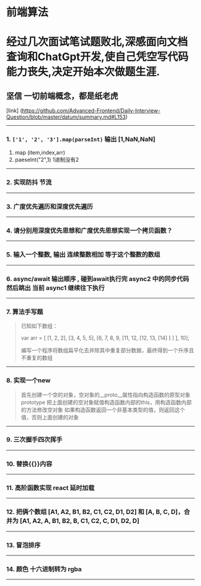 # 前端算法
# 经过几次面试笔试题败北,深感面向文档查询和ChatGpt开发,使自己凭空写代码能力丧失,决定开始本次做题生涯.
## 坚信 一切前端概念，都是纸老虎

[link]
(https://github.com/Advanced-Frontend/Daily-Interview-Question/blob/master/datum/summary.md#L153)

--- 

### 1. `['1', '2', '3'].map(parseInt)`  输出 [1,NaN,NaN]
 1. map (item,index,arr)
 2. paeseInt("2",1) 1进制没有2

---

 ### 2. 实现防抖 节流

---

 ### 3. 广度优先遍历和深度优先遍历

---

 ### 4. 请分别用深度优先思想和广度优先思想实现一个拷贝函数？

---

 ### 5. 输入一个整数, 输出 连续整数相加 等于这个整数的数组

---

 ### 6. async/await 输出顺序 , 碰到await执行完 async2 中的同步代码 然后跳出 当前 async1 继续往下执行 
 
 <script> 
    async function async1() {
      console.log('async1 start'); // 2
      await async2();      
      console.log('async1 end') // 5
    }
    async function async2() {
        console.log('async2') // 3
    }
    
    console.log('start'); // 1
    async1();
    console.log('end') // 4
 </script> 

---

 ### 7. 算法手写题
> 已知如下数组：
>
> var arr = [ [1, 2, 2], [3, 4, 5, 5], [6, 7, 8, 9, [11, 12, [12, 13, [14] ] ] ], 10];
>
> 编写一个程序将数组扁平化去并除其中重复部分数据，最终得到一个升序且不重复的数组

--- 

### 8. 实现一个new  
> 首先创建一个空的对象，空对象的__proto__属性指向构造函数的原型对象prototype
> 把上面创建的空对象赋值构造函数内部的this，用构造函数内部的方法修改空对象
> 如果构造函数返回一个非基本类型的值，则返回这个值，否则上面创建的对象

---

### 9. 三次握手四次挥手

---

### 10. 替换{{}}内容

---

### 11. 高阶函数实现 react 延时加载

--- 

### 12. 把俩个数组 [A1, A2, B1, B2, C1, C2, D1, D2] 和 [A, B, C, D]，合并为 [A1, A2, A, B1, B2, B, C1, C2, C, D1, D2, D]

---

### 13. 冒泡排序

---

### 14. 颜色 十六进制转为 rgba

---